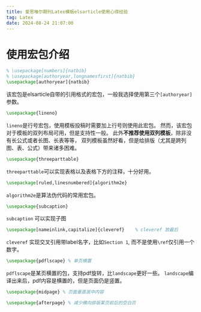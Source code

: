 ```yaml
---
title: 爱思唯尔期刊Latex模板elsarticle使用心得经验
tag: Latex
date: 2024-08-24 21:07:00
---
```


# 使用宏包介绍

```latex
% \usepackage[numbers]{natbib}
% \usepackage[authoryear,longnamesfirst]{natbib}
\usepackage[authoryear]{natbib}
```
该宏包是elsarticle自带的引用格式的宏包，一般我选择使用第三个`[authoryear]`参数。

```latex
\usepackage{lineno}
```
`lineno`是行号宏包，使用模板投稿时需要加上行号则使用此宏包。
然而，该宏包对于模板的双列布局可用，但是支持性一般。
此外**不推荐使用双列模板**，除非没有长公式或者长图、长表等等，
双列模板虽然好看，但是给排版（尤其是跨列图、表、公式）带来诸多困难。

```latex
\usepackage{threeparttable} 
```
`threeparttable`可以实现表格以及表格下方的注释，十分好用。

```latex
\usepackage[ruled,linesnumbered]{algorithm2e} 
```
`algorithm2e`是算法伪代码的常用宏包。

```latex
\usepackage{subcaption}
```
`subcaption` 可以实现子图

```latex
\usepackage[nameinlink,capitalize]{cleveref}    % cleveref 放最后
```
`cleveref` 实现交叉引用带label名字，比如`Section 1`, 而不是使用`\ref`仅引用一个数字。

```latex
\usepackage{pdflscape} % 单页横置
```
`pdflscape`是某页横置的包，支持pdf旋转，比`landscape`更好一些。
`landscape`编译出来后，pdf内容是横置的，但是页面仍是竖置。

```latex
\usepackage{midpage} % 页面垂直居中内容
```

```latex
\usepackage{afterpage} % 减少横向排版某页前后的空白页
```



